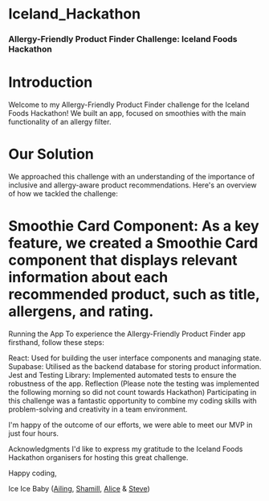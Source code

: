 # Iceland_Hackathon

### Allergy-Friendly Product Finder Challenge: Iceland Foods Hackathon
# Introduction
Welcome to my Allergy-Friendly Product Finder challenge for the Iceland Foods Hackathon! We built an app, focused on smoothies with the main functionality of an allergy filter.


# Our Solution
We approached this challenge with an understanding of the importance of inclusive and allergy-aware product recommendations. Here's an overview of how we tackled the challenge:

# Smoothie Card Component: As a key feature, we created a Smoothie Card component that displays relevant information about each recommended product, such as title, allergens, and rating.

Running the App
To experience the Allergy-Friendly Product Finder app firsthand, follow these steps:

React: Used for building the user interface components and managing state.
Supabase: Utilised as the backend database for storing product information.
Jest and Testing Library: Implemented automated tests to ensure the robustness of the app.
Reflection (Please note the testing was implemented the following morning so did not count towards Hackathon)
Participating in this challenge was a fantastic opportunity to combine my coding skills with problem-solving and creativity in a team environment.

I'm happy of the outcome of our efforts, we were able to meet our MVP in just four hours.

Acknowledgments
I'd like to express my gratitude to the Iceland Foods Hackathon organisers for hosting this great challenge.


Happy coding,

Ice Ice Baby
([Ailing](https://github.com/ashwantspizza), [Shamill](https://github.com/ShamillFazal), [Alice](https://github.com/alicefirminger) & [Steve](https://github.com/stevenlegere))
